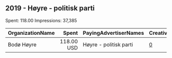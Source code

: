 ## 2019 - Høyre - politisk parti 
Spent: 118.00
Impressions: 37,385

|OrganizationName|Spent|PayingAdvertiserNames|CreativeUrls|Impressions|Genders|AgeBrackets|CountryCodes|BillingAddresses|CandidateBallotInformation|
|:---|---:|:---|:---|---:|:---|:---|:---|:---|:---|
|Bodø Høyre|118.00 USD|Høyre - politisk parti|[0](https://www.snap.com/political-ads/asset/97c2e7855578d834e6f283b2f1f2a2d6c85e23dfa20e030f5c949347e568af91?mediaType=mp4)|37,385||18+|norway|NO||
